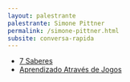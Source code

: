 ```yaml
---
layout: palestrante
palestrante: Simone Pittner
permalink: /simone-pittner.html
subsite: conversa-rapida
---
```


* [7 Saberes](/conversa-rapida/simone-pittner-7-saberes)
* [Aprendizado Através de Jogos](/conversa-rapida/simone-pittner-aprendizado-atrav-s-de-jogos)
